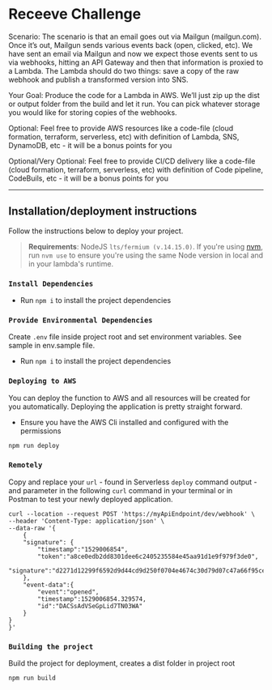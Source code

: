 # Receeve Challenge

Scenario:
The scenario is that an email goes out via Mailgun (mailgun.com). Once it’s out, Mailgun
sends various events back (open, clicked, etc). We have sent an email via Mailgun and
now we expect those events sent to us via webhooks, hitting an API Gateway and then that
information is proxied to a Lambda. The Lambda should do two things: save a copy of the
raw webhook and publish a transformed version into SNS.

Your Goal:
Produce the code for a Lambda in AWS. We’ll just zip up the dist or output folder
from the build and let it run. You can pick whatever storage you would like for
storing copies of the webhooks.

Optional:
Feel free to provide AWS resources like a code-file (cloud formation, terraform,
serverless, etc) with definition of Lambda, SNS, DynamoDB, etc - it will
be a bonus points for you

Optional/Very Optional:
Feel free to provide CI/CD delivery like a code-file (cloud formation, terraform,
serverless, etc) with definition of Code pipeline, CodeBuils, etc - it will be a bonus
points for you

---

## Installation/deployment instructions

Follow the instructions below to deploy your project.

> **Requirements**: NodeJS `lts/fermium (v.14.15.0)`. If you're using [nvm](https://github.com/nvm-sh/nvm), run `nvm use` to ensure you're using the same Node version in local and in your lambda's runtime.

### `Install Dependencies`

- Run `npm i` to install the project dependencies

### `Provide Environmental Dependencies`

Create `.env` file inside project root and set environment variables.
See sample in env.sample file.

- Run `npm i` to install the project dependencies

### `Deploying to AWS`

You can deploy the function to AWS and all resources will be created for you automatically. Deploying the application is pretty straight forward.

- Ensure you have the AWS Cli installed and configured with the permissions

```sh
npm run deploy
```

### `Remotely`

Copy and replace your `url` - found in Serverless `deploy` command output - and parameter in the following `curl` command in your terminal or in Postman to test your newly deployed application.

```
curl --location --request POST 'https://myApiEndpoint/dev/webhook' \
--header 'Content-Type: application/json' \
--data-raw '{
    {
    "signature": {
        "timestamp":"1529006854",
        "token":"a8ce0edb2dd8301dee6c2405235584e45aa91d1e9f979f3de0",
        "signature":"d2271d12299f6592d9d44cd9d250f0704e4674c30d79d07c47a66f95ce71cf55"
    },
    "event-data":{
        "event":"opened",
        "timestamp":1529006854.329574,
        "id":"DACSsAdVSeGpLid7TN03WA"
    }
}
}'
```

### `Building the project`

Build the project for deployment, creates a dist folder in project root

```sh
npm run build
```
